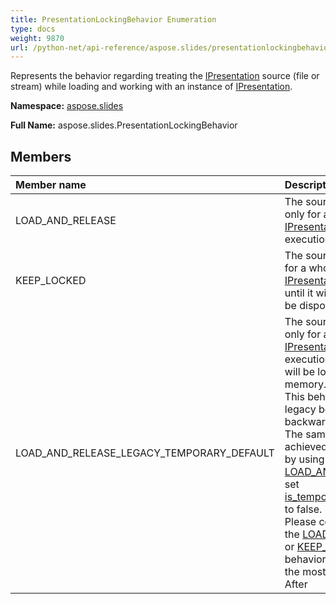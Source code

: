```yaml
---
title: PresentationLockingBehavior Enumeration
type: docs
weight: 9870
url: /python-net/api-reference/aspose.slides/presentationlockingbehavior/
---
```


Represents the behavior regarding treating the [IPresentation](/slides/python-net/api-reference/aspose.slides/ipresentation/) source (file or <br/>            stream) while loading and working with an instance of [IPresentation](/slides/python-net/api-reference/aspose.slides/ipresentation/).

**Namespace:** [aspose.slides](/slides/python-net/api-reference/aspose.slides/)

**Full Name:** aspose.slides.PresentationLockingBehavior



## **Members**
|**Member name**|**Description**|
| :- | :- |
|LOAD_AND_RELEASE|The source will be locked only for a time of [IPresentation](/slides/python-net/api-reference/aspose.slides/ipresentation/) constructor execution.|
|KEEP_LOCKED|The source will be locked for a whole lifetime of [IPresentation](/slides/python-net/api-reference/aspose.slides/ipresentation/) instance, until it will <br/>            be disposed.|
|LOAD_AND_RELEASE_LEGACY_TEMPORARY_DEFAULT|The source will be locked only for a time of [IPresentation](/slides/python-net/api-reference/aspose.slides/ipresentation/) constructor execution, all BLOBs <br/>            will be loaded into memory.<br/>            This behavior is the legacy behavior to provide backward compatibility. The same behavior can be achieved <br/>            by using [LOAD_AND_RELEASE](/slides/python-net/api-reference/aspose.slides/presentationlockingbehavior/) and set [is_temporary_files_allowed](/slides/python-net/api-reference/aspose.slides/iblobmanagementoptions/) <br/>            to false. <br/>            Please consider choosing the [LOAD_AND_RELEASE](/slides/python-net/api-reference/aspose.slides/presentationlockingbehavior/) or [KEEP_LOCKED](/slides/python-net/api-reference/aspose.slides/presentationlockingbehavior/) behavior, what is <br/>            the most suitable for you. <br/>            After|

